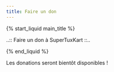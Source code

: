 ```yaml
---
title: Faire un don
---
```

{% start_liquid main_title %}

..:: Faire un don à SuperTuxKart ::..

{% end_liquid %}

Les donations seront bientôt disponibles !
